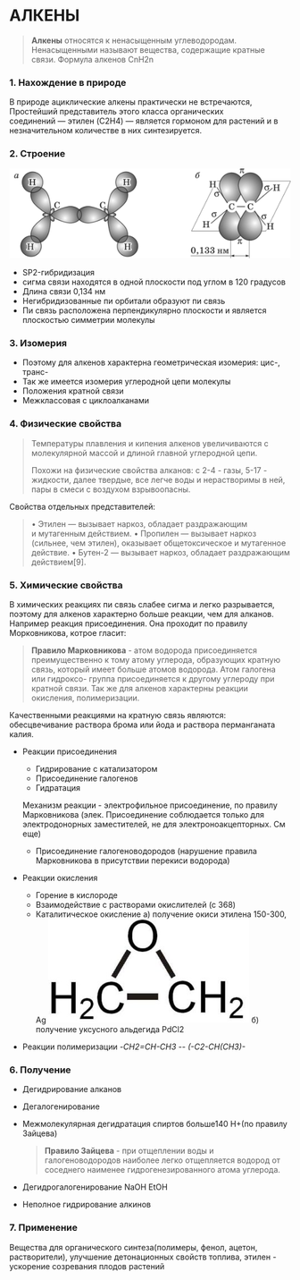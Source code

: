 АЛКЕНЫ
======

> **Алкены** относятся к ненасыщенным углеводородам. Ненасыщенными называют вещества, содержащие кратные связи. Формула алкенов CnH2n

### 1. Нахождение в природе

В природе ациклические алкены практически не встречаются, Простейший представитель этого класса органических соединений — этилен (C2H4) — является гормоном для растений и в незначительном количестве в них синтезируется.

### 2. Строение
![hhh](Картинки/Билет_2/515.png)

-   SP2-гибридизация
-   сигма связи находятся в одной плоскости под углом в 120 градусов
-   Длина связи 0,134 нм
-   Негибридизованные пи орбитали образуют пи связь
-   Пи связь расположена перпендикулярно плоскости и является плоскостью симметрии молекулы

### 3. Изомерия

-   Поэтому для алкенов характерна геометрическая изомерия: цис-, транс-
-   Так же имеется изомерия углеродной цепи молекулы
-   Положения кратной связи
-   Межклассовая с циклоалканами

### 4. Физические свойства

> Температуры плавления и кипения алкенов увеличиваются с молекулярной массой и длиной главной углеродной цепи.
>
> Похожи на физические свойства алканов: с 2-4 - газы, 5-17 - жидкости, далее твердые, все легче воды и нерастворимы в ней, пары в смеси с воздухом взрывоопасны.

Свойства отдельных представителей:

> • Этилен — вызывает наркоз, обладает раздражающим и мутагенным действием.
> • Пропилен — вызывает наркоз (сильнее, чем этилен), оказывает общетоксическое и мутагенное действие.
> • Бутен-2 — вызывает наркоз, обладает раздражающим действием\[9\].

### 5. Химические свойства

В химических реакциях пи связь слабее сигма и легко разрывается, поэтому для алкенов характерно больше реакции, чем для алканов. Например реакция присоединения. Она проходит по правилу Морковникова, котрое гласит:

> **Правило Марковникова** - атом водорода присоединяется преимущественно к тому атому углерода, образующих кратную связь, который имеет больше атомов водорода. Атом галогена или гидроксо- группа присоединяется к другому углероду при кратной связи.
> Так же для алкенов характерны реакции окисления, полимеризации.

Качественными реакциями на кратную связь являются: обесцвечивание раствора брома или йода и раствора перманганата калия.

-   Реакции присоединения
    -   Гидрирование с катализатором
    -   Присоединение галогенов
    -   Гидратация

    Механизм реакции - электрофильное присоединение, по правилу Марковникова
    (элек. Присоединение соблюдается только для электродонорных заместителей, не для электроноакцепторных. См еще)
    -   Присоединение галогеноводородов (нарушение правила Марковникова в присутствии перекиси водорода)

-   Реакции окисления
    -   Горение в кислороде
    -   Взаимодействие с растворами окислителей (с 368)
    -   Каталитическое окисление
        а) получение окиси этилена 150-300, Ag
        ![hhh](Картинки/Билет_2/001.jpg)
        б) получение уксусного альдегида PdCl2
-   Реакции полимеризации
    *-CH2=CH-CH3 -- (-C2-CH(CH3)-*

### 6. Получение

-   Дегидрирование алканов
-   Дегалогенирование
-   Межмолекулярная дегидратация спиртов больше140 H+(по правилу Зайцева)

    > **Правило Зайцева** - при отщеплении воды и галогеноводородов наиболее легко отщепляется водород от соседнего наименее гидрогенезированного атома углерода.

-   Дегидрогалогенирование NaOH EtOH
-   Неполное гидрирование алкинов

### 7. Применение

Вещества для органического синтеза(полимеры, фенол, ацетон, растворители), улучшение детонационных свойств топлива, этилен - ускорение созревания плодов растений
